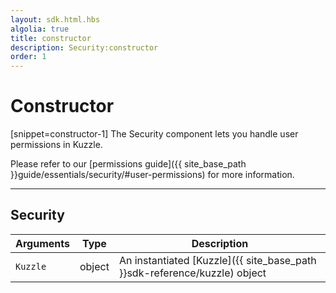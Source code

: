 ```yaml
---
layout: sdk.html.hbs
algolia: true
title: constructor
description: Security:constructor
order: 1
---
```

  

# Constructor
[snippet=constructor-1]
The Security component lets you handle user permissions in Kuzzle.

Please refer to our [permissions guide]({{ site_base_path }}guide/essentials/security/#user-permissions) for more information.

---

## Security

| Arguments | Type | Description |
|---------------|---------|----------------------------------------|
| `Kuzzle` | object | An instantiated [Kuzzle]({{ site_base_path }}sdk-reference/kuzzle) object |

